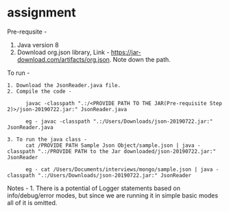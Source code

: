 # assignment
Pre-requsite -
  1. Java version 8
  2. Download org.json library, Link - https://jar-download.com/artifacts/org.json.
        Note down the path.
        
  To run -
  
    1. Download the JsonReader.java file.
    2. Compile the code -
          
          javac -classpath ".:/<PROVIDE PATH TO THE JAR(Pre-requisite Step 2)>/json-20190722.jar:" JsonReader.java
          
          eg - javac -classpath ".:/Users/Downloads/json-20190722.jar:" JsonReader.java
          
    3. To run the java class - 
          cat /PROVIDE PATH Sample Json Object/sample.json | java -classpath ".:/PROVIDE PATH to the Jar downloaded/json-20190722.jar:" JsonReader
          
          eg - cat /Users/Documents/interviews/mongo/sample.json | java -classpath ".:/Users/Downloads/json-20190722.jar:" JsonReader

Notes - 
    1. There is a potential of Logger statements based on info/debug/error modes, but since we are running it in simple basic modes all of it is omitted.
